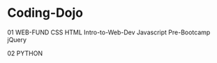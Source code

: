 # Coding-Dojo
01 WEB-FUND
   CSS
   HTML
   Intro-to-Web-Dev
   Javascript
   Pre-Bootcamp
   jQuery


02 PYTHON